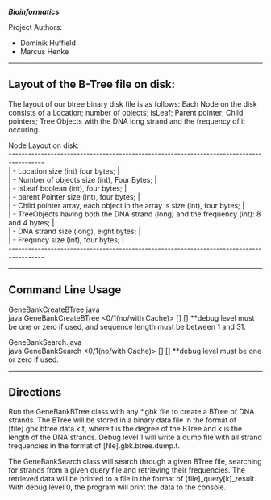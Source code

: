 ***Bioinformatics***
 
Project Authors:   
- Dominik Huffield
- Marcus Henke 


-----------------------------------
Layout of the B-Tree file on disk:
-----------------------------------

The layout of our btree binary disk file is as follows: Each Node on the disk consists of a Location; number of objects; isLeaf; Parent pointer; Child pointers; Tree Objects with the DNA long strand and the frequency of it occuring. 

Node Layout on disk:  
    -----------------------------------------------------------------------------------------  
    | -  Location size (int) four bytes;                                                       |  
    | -  Number of objects size (int), Four Bytes;                                             |  
    | -  isLeaf boolean (int), four bytes;                                                     |  
    | -  parent Pointer size (int), four bytes;                                                |  
    | -  Child pointer array, each object in the array is size (int), four bytes;              |  
    | -  TreeObjects having both the DNA strand (long) and the frequency (int): 8 and 4 bytes; |  
    | -  DNA strand size (long), eight bytes;                                                  |  
    | -  Frequncy size (int), four bytes;                                                      |  
    -----------------------------------------------------------------------------------------   


----------------------
Command Line Usage
----------------------
GeneBankCreateBTree.java  
  java GeneBankCreateBTree <0/1(no/with Cache)> <degree> <gbk file> <sequence length> [<cache size>] [<debug level>]
   **debug level must be one or zero if used, and sequence length must be between 1 and 31.  
  
GeneBankSearch.java  
  java GeneBankSearch <0/1(no/with Cache)> <btree file> <query file> [<cache size>] [<debug level>]
    **debug level must be one or zero if used.  

----------------------
Directions
----------------------

Run the GeneBankBTree class with any *.gbk file to create a BTree of DNA strands.
The BTree will be stored in a binary data file in the format of [file].gbk.btree.data.k.t,
where t is the degree of the BTree and k is the length of the DNA strands. Debug level 1 will
write a dump file with all strand frequencies in the format of [file].gbk.btree.dump.t.  

The GeneBankSearch class will search through a given BTree file, searching for strands from a 
given query file and retrieving their frequencies. The retrieved data will be printed to a file 
in the format of [file]_query[k]_result. With debug level 0, the program will print the data 
to the console.  
